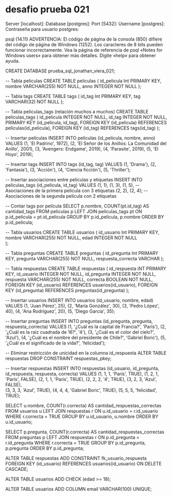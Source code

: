 # desafio prueba 021

Server [localhost]:
Database [postgres]:
Port [5432]:
Username [postgres]:
Contraseña para usuario postgres:

psql (14.11)
ADVERTENCIA: El código de página de la consola (850) difiere del código
            de página de Windows (1252).
            Los caracteres de 8 bits pueden funcionar incorrectamente.
            Vea la página de referencia de psql «Notes for Windows users»
            para obtener más detalles.
Digite «help» para obtener ayuda.

<!-- -- Requerimiento 1: Crea el modelo (revisa bien cuál es el tipo de relación antes de crearlo), respeta las claves primarias, foráneas y tipos de datos. -->

<!-- DROP DATABASE IF EXISTS prueba_sql_jonathan_viera_021; -->
 CREATE DATABASE prueba_sql_jonathan_viera_021;
 
 <!-- DROP TABLE IF EXISTS peliculas; -->
 -- Tabla peliculas
CREATE TABLE peliculas (
   id_pelicula Int PRIMARY KEY,
   nombre VARCHAR(255) NOT NULL,
   anno INTEGER NOT NULL
);

 -- Tabla tags
 CREATE TABLE tags (
   id_tag Int PRIMARY KEY,
   tag VARCHAR(32) NOT NULL
 );

<!-- práctica común crear una tabla separada (en este caso, "peliculas_tags") para representar la relación entre dos entidades. Esta tabla permite flexibilidad y evita la duplicación de datos. Al utilizar una tabla separada, puedes agregar o eliminar fácilmente las asociaciones entre películas y etiquetas sin modificar la estructura de las tablas "peliculas" o "tags". -->

 -- Tabla peliculas_tags (relación muchos a muchos)
 CREATE TABLE peliculas_tags (
   id_pelicula INTEGER NOT NULL,
   id_tag INTEGER NOT NULL,
   PRIMARY KEY (id_pelicula, id_tag),
   FOREIGN KEY (id_pelicula) REFERENCES peliculas(id_pelicula),
   FOREIGN KEY (id_tag) REFERENCES tags(id_tag)
 );

<!-- -- Requerimiento 2: Inserta 5 películas y 5 tags, la primera película tiene que tener 3 tags asociados, la segunda película debe tener dos tags asociados. -->
-- Insertar películas
INSERT INTO peliculas (id_pelicula, nombre, anno) VALUES
   (1, 'El Padrino', 1972),
   (2, 'El Señor de los Anillos: La Comunidad del Anillo', 2001),
   (3, 'Avengers: Endgame', 2019),
   (4, 'Parasite', 2019),
   (5, 'El Hoyo', 2019);

 -- Insertar tags
INSERT INTO tags (id_tag, tag) VALUES
   (1, 'Drama'),
   (2, 'Fantasía'),
   (3, 'Acción'),
   (4, 'Ciencia ficción'),
   (5, 'Thriller');

   -- Insertar asociaciones entre películas y etiquetas
INSERT INTO peliculas_tags (id_pelicula, id_tag) VALUES
   (1, 1), (1, 3), (1, 5), -- Asociaciones de la primera película con 3 etiquetas
   (2, 2), (2, 4); -- Asociaciones de la segunda película con 2 etiquetas

<!-- -- Requerimiento 3: Cuenta la cantidad de tags que tiene cada película. Si una película no tiene tags debe mostrar 0.. -->
 -- Contar tags por película
SELECT p.nombre, COUNT(pt.id_tag) AS cantidad_tags
FROM peliculas p
LEFT JOIN peliculas_tags pt ON p.id_pelicula = pt.id_pelicula
GROUP BY p.id_pelicula, p.nombre
ORDER BY p.id_pelicula;


<!-- -- Requerimiento 4: Crea las tablas respetando los nombres, tipos, claves primarias y foráneas y tipos de datos. -->
 -- Tabla usuarios
 CREATE TABLE usuarios (
   id_usuario Int PRIMARY KEY,
   nombre VARCHAR(255) NOT NULL,
   edad INTEGER NOT NULL   
 );

 -- Tabla preguntas
 CREATE TABLE preguntas (
   id_pregunta Int PRIMARY KEY,
   pregunta VARCHAR(255) NOT NULL,
   respuesta_correcta VARCHAR
 );

 -- Tabla respuestas
 CREATE TABLE respuestas (
   id_respuesta iNT PRIMARY KEY,
   id_usuario INTEGER NOT NULL,
   id_pregunta INTEGER NOT NULL,
   respuesta VARCHAR(255) NOT NULL,
   correcta BOOLEAN NOT NULL,
   FOREIGN KEY (id_usuario) REFERENCES usuarios(id_usuario),
   FOREIGN KEY (id_pregunta) REFERENCES preguntas(id_pregunta)
 ); 

<!-- Requerimiento 5: Agrega datos, 5 usuarios y 5 preguntas, la primera pregunta debe estar contestada dos veces correctamente por distintos usuarios, la pregunta 2 debe estar contestada correctamente sólo por un usuario, y las otras 2 respuestas deben estar incorrectas. a. Contestada correctamente significa que la respuesta indicada en la tabla respuestas es exactamente igual al texto indicado en la tabla de preguntas. -->
-- Insertar usuarios
INSERT INTO usuarios (id_usuario, nombre, edad) VALUES
   (1, 'Juan Pérez', 25),
   (2, 'María González', 30),
   (3, 'Pedro López', 40),
   (4, 'Ana Rodríguez', 20),
   (5, 'Diego García', 35);

-- Insertar preguntas
INSERT INTO preguntas (id_pregunta, pregunta, respuesta_correcta) VALUES
   (1, '¿Cuál es la capital de Francia?', 'París'),
   (2, '¿Cuál es la raíz cuadrada de 16?', '4'),
   (3, '¿Cuál es el color del cielo?', 'Azul'),
   (4, '¿Cuál es el nombre del presidente de Chile?', 'Gabriel Boric'),
   (5, '¿Cuál es el significado de la vida?', 'felicidad');

   -- Eliminar restricción de unicidad en la columna id_respuesta
ALTER TABLE respuestas DROP CONSTRAINT respuestas_pkey;

-- Insertar respuestas
INSERT INTO respuestas (id_usuario, id_pregunta, id_respuesta, respuesta, correcta) VALUES
   (1, 1, 1, 'París', TRUE),
   (1, 2, 1, 'París', FALSE), 
   (2, 1, 1, 'París', TRUE),
   (2, 2, 2, '4', TRUE),
   (3, 2, 3, 'Azul', FALSE),   
   (3, 3, 3, 'Azul', TRUE), 
   (4, 4, 4, 'Gabriel Boric', TRUE),
   (5, 5, 5, 'felicidad', TRUE);  

<!-- Requerimiento 6: Cuenta la cantidad de respuestas correctas totales por usuario (independiente de la pregunta). -->
 SELECT u.nombre, COUNT(r.correcta) AS cantidad_respuestas_correctas
 FROM usuarios u
 LEFT JOIN respuestas r ON u.id_usuario = r.id_usuario
 WHERE r.correcta = TRUE
 GROUP BY u.id_usuario, u.nombre
 ORDER BY u.id_usuario;
   


<!-- Requerimiento 7: Por cada pregunta, en la tabla reguntas, cuenta cuántos usuarios tuvieron la respuesta correcta. -->

 SELECT p.pregunta, COUNT(r.correcta) AS cantidad_respuestas_correctas
 FROM preguntas p
 LEFT JOIN respuestas r ON p.id_pregunta = r.id_pregunta
 WHERE r.correcta = TRUE
 GROUP BY p.id_pregunta, p.pregunta
 ORDER BY p.id_pregunta;

<!-- Requerimiento 8: Implementa borrado en cascada de las respuestas al borrar un usuario y borrar el primer usuario para probar la implementación. -->
ALTER TABLE respuestas
ADD CONSTRAINT fk_usuario_respuesta
FOREIGN KEY (id_usuario)
REFERENCES usuarios(id_usuario)
ON DELETE CASCADE;

<!-- Requerimiento 9: Crea una restricción que impida insertar usuarios menores de 18 años en la base de datos. -->
 ALTER TABLE usuarios
 ADD CHECK (edad >= 18);

<!-- Requerimiento 10: Altera la tabla existente de usuarios agregando el campo email con la restricción de único. -->

ALTER TABLE usuarios
ADD COLUMN email VARCHAR(100) UNIQUE;

